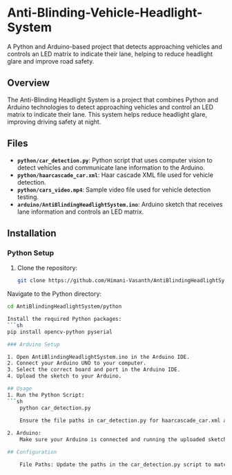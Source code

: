 # Anti-Blinding-Vehicle-Headlight-System
A Python and Arduino-based project that detects approaching vehicles and controls an LED matrix to indicate their lane, helping to reduce headlight glare and improve road safety.

## Overview
The Anti-Blinding Headlight System is a project that combines Python and Arduino technologies to detect approaching vehicles and control an LED matrix to indicate their lane. This system helps reduce headlight glare, improving driving safety at night.

## Files
- **`python/car_detection.py`**: Python script that uses computer vision to detect vehicles and communicate lane information to the Arduino.
- **`python/haarcascade_car.xml`**: Haar cascade XML file used for vehicle detection.
- **`python/cars_video.mp4`**: Sample video file used for vehicle detection testing.
- **`arduino/AntiBlindingHeadlightSystem.ino`**: Arduino sketch that receives lane information and controls an LED matrix.

## Installation

### Python Setup
1. Clone the repository:
   ```sh
   git clone https://github.com/Himani-Vasanth/AntiBlindingHeadlightSystem.git

Navigate to the Python directory:
```sh
cd AntiBlindingHeadlightSystem/python

Install the required Python packages:
```sh
pip install opencv-python pyserial

### Arduino Setup

1. Open AntiBlindingHeadlightSystem.ino in the Arduino IDE.
2. Connect your Arduino UNO to your computer.
3. Select the correct board and port in the Arduino IDE.
4. Upload the sketch to your Arduino.

## Usage
1. Run the Python Script:
```sh
    python car_detection.py

    Ensure the file paths in car_detection.py for haarcascade_car.xml and cars_video.mp4 are correctly set.
    
2. Arduino:
    Make sure your Arduino is connected and running the uploaded sketch.

## Configuration

    File Paths: Update the paths in the car_detection.py script to match the locations of the Haar cascade file and video file.
